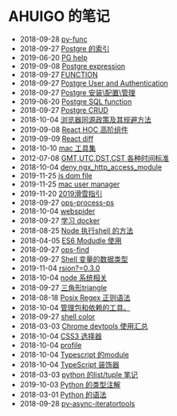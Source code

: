# AHUIGO 的笔记
- 2018-09-28 [py-func](/b/py/py-func) 
- 2018-09-27 [Postgre 的索引](/b/db/pg-index) 
- 2019-06-20 [PG help](/b/db/pg-help) 
- 2019-09-08 [Postgre expression](/b/db/pg-expr) 
- 2018-09-27 [FUNCTION](/b/db/pg-ddl) 
- 2018-09-27 [Postgre User and Authentication](/b/db/pg-ddl-user) 
- 2018-09-27 [Postgre 安装\配置\管理](/b/db/pg-ddl-install) 
- 2019-06-20 [Postgre SQL function](/b/db/pg-ddl-function) 
- 2018-09-27 [Postgre CRUD](/b/db/pg-crud) 
- 2018-10-04 [浏览器同源政策及其规避方法](/b/ria/js-cors) 
- 2019-09-08 [React HOC 高阶组件](/b/ria/react-com-hoc) 
- 2019-09-09 [React diff](/b/ria/react-diff) 
- 2018-10-10 [mac 工具集](/b/mac/mac-tool) 
- 2012-07-08 [GMT,UTC,DST,CST 各种时间标准](/b/c/shell-time) 
- 2018-10-04 [deny ngx_http_access_module](/b/nginx/nginx-location) 
- 2019-11-25 [js dom file](/b/ria/js-dom-file) 
- 2019-11-25 [mac user manager](/b/mac/mac-user) 
- 2019-11-20 [2019滑雪指引](/b/life/ski) 
- 2018-09-27 [ops-process-ps](/b/c/ops-process-ps) 
- 2018-10-04 [webspider](/b/py/py-webspider) 
- 2018-09-27 [学习 docker](/b/arch/docker-) 
- 2018-08-25 [Node 执行shell 的方法](/b/ria/node-shell) 
- 2018-04-05 [ES6 Modudle 使用](/b/ria/js-module-es6) 
- 2018-09-27 [ops-find](/b/c/shell-find) 
- 2018-09-27 [Shell 变量的数据类型](/b/c/1.shell-var) 
- 2019-11-04 [rsion?=0.3.0](/b/arch/docker-makefile) 
- 2018-10-04 [node 系统相关](/b/ria/node-os) 
- 2018-09-27 [三角形triangle](/b/math/geo-triangle) 
- 2018-08-18 [Posix Regex 正则语法](/b/code/code-regex) 
- 2018-10-04 [管理包和依赖的工具。](/b/py/py-pkg) 
- 2018-09-27 [shell color](/b/c/shell-color) 
- 2018-03-03 [Chrome devtools 使用汇总](/b/ria/js-debug-chrome) 
- 2018-10-04 [CSS3 选择器](/b/ria/js-css-selector) 
- 2018-10-04 [profile](/b/py/py-profiler) 
- 2018-10-04 [Typescript 的module](/b/ria/ts/ts-module) 
- 2018-10-04 [TypeScript 装饰器](/b/ria/ts/ts-decorator) 
- 2018-03-03 [python 的list/tuple 笔记](/b/py/py-var-list) 
- 2019-10-03 [Python 的类型注解](/b/py/py-type) 
- 2018-03-01 [Python 的语法](/b/py/py-expr) 
- 2018-09-28 [py-async-iteratortools](/b/py/py-async-iteratortools) 
